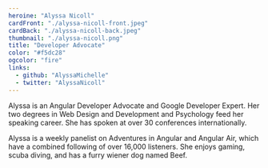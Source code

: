 ```yaml
---
heroine: "Alyssa Nicoll"
cardFront: "./alyssa-nicoll-front.jpeg"
cardBack: "./alyssa-nicoll-back.jpeg"
thumbnail: "./alyssa-nicoll.png"
title: "Developer Advocate"
color: "#f5dc28"
ogcolor: "fire"
links:
  - github: "AlyssaMichelle"
  - twitter: "AlyssaNicoll"
---
```


Alyssa is an Angular Developer Advocate and Google Developer
Expert. Her two degrees in Web Design and Development and
Psychology feed her speaking career. She has spoken at over
30 conferences internationally.

Alyssa is a weekly panelist on Adventures in Angular and Angular Air, which have a combined following of over 16,000 listeners. She enjoys gaming, scuba diving, and has a furry wiener dog named Beef.
